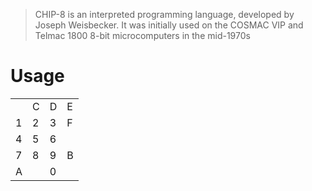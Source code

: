 > CHIP-8 is an interpreted programming language, developed by Joseph Weisbecker.
> It was initially used on the COSMAC VIP and Telmac 1800 8-bit microcomputers in
> the mid-1970s

Usage
=====

|   |   |   |   |
|---|---|---|---|
|   | C | D | E |
| 1 | 2 | 3 | F |
| 4 | 5 | 6 |   |
| 7 | 8 | 9 | B |
| A |   | 0 |   |
